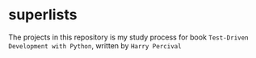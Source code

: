# superlists
The projects in this repository is my study process for book `Test-Driven Development with Python`, written by `Harry Percival` 
